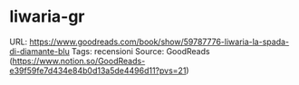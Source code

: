 # liwaria-gr

URL: https://www.goodreads.com/book/show/59787776-liwaria-la-spada-di-diamante-blu
Tags: recensioni
Source: GoodReads (https://www.notion.so/GoodReads-e39f59fe7d434e84b0d13a5de4496d11?pvs=21)